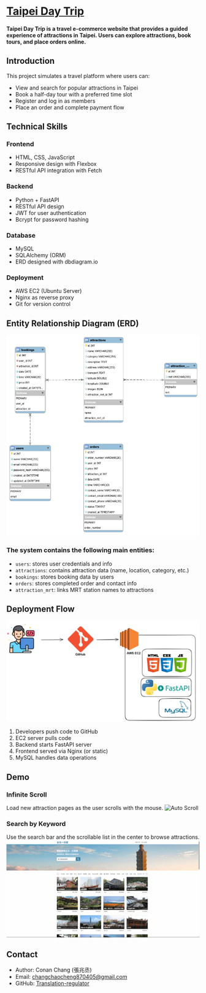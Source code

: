 # [Taipei Day Trip](https://taipei-day-trip.online/) 
#### Taipei Day Trip is a travel e-commerce website that provides a guided experience of attractions in Taipei. Users can explore attractions, book tours, and place orders online.

## Introduction
This project simulates a travel platform where users can:

- View and search for popular attractions in Taipei
- Book a half-day tour with a preferred time slot
- Register and log in as members
- Place an order and complete payment flow

## Technical Skills
### Frontend

- HTML, CSS, JavaScript
- Responsive design with Flexbox
- RESTful API integration with Fetch

### Backend

- Python + FastAPI
- RESTful API design
- JWT for user authentication
- Bcrypt for password hashing

### Database

- MySQL
- SQLAlchemy (ORM)
- ERD designed with dbdiagram.io

### Deployment

- AWS EC2 (Ubuntu Server)
- Nginx as reverse proxy
- Git for version control
## Entity Relationship Diagram (ERD)
![ERD](./README_images/Taipei_Day_Trip_ERD.svg)

### The system contains the following main entities:

- `users`: stores user credentials and info
- `attractions`: contains attraction data (name, location, category, etc.)
- `bookings`: stores booking data by users
- `orders`: stores completed order and contact info
- `attraction_mrt`: links MRT station names to attractions
## Deployment Flow 

![Deployment Flow](./README_images/Taipei_Day_Trip_deployment.svg.png)
1. Developers push code to GitHub
2. EC2 server pulls code
3. Backend starts FastAPI server
4. Frontend served via Nginx (or static)
5. MySQL handles data operations

## Demo
### Infinite Scroll
Load new attraction pages as the user scrolls with the mouse.
![Auto Scroll](./README_images/auto_scroll.gif)

### Search by Keyword
Use the search bar and the scrollable list in the center to browse attractions.
![Click Atttraction](./README_images/click_attraction.gif)



## Contact
- Author: Conan Chang (張兆丞)
- Email: changchaocheng870405@gmail.com
- GitHub: [Translation-regulator](https://github.com/Translation-regulator)